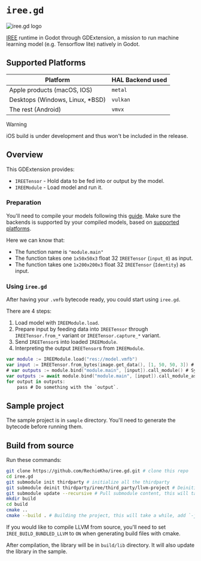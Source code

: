 # `iree.gd`

![iree.gd logo](./graphics/logo.svg)

[IREE](https://github.com/openxla/iree) runtime in Godot through GDExtension, a mission to run machine learning model (e.g. Tensorflow lite) natively in Godot.

## Supported Platforms

| Platform                         | HAL Backend used |
| -------------------------------- | ---------------- |
| Apple products (macOS, IOS)      | `metal`          |
| Desktops (Windows, Linux, \*BSD) | `vulkan`         |
| The rest (Android)               | `vmvx`           |

> [!WARNING]
> iOS build is under development and thus won't be included in the release.

## Overview

This GDExtension provides:

- `IREETensor` - Hold data to be fed into or output by the model.
- `IREEModule` - Load model and run it.

### Preparation

You'll need to compile your models following this [guide](https://openxla.github.io/iree/guides/).
Make sure the backends is supported by your compiled models, based on [supported platforms](#supported-platforms).

Here we can know that:

- The function name is `"module.main"`
- The function takes one `1x50x50x3` float 32 `IREETensor` (`input_0`) as input.
- The function takes one `1x200x200x3` float 32 `IREETensor` (`Identity`) as input.

### Using `iree.gd`

After having your `.vmfb` bytecode ready, you could start using `iree.gd`.

There are 4 steps:

1. Load model with `IREEModule.load`.
2. Prepare input by feeding data into `IREETensor` through `IREETensor.from_*` variant or `IREETensor.capture_*` variant.
3. Send `IREETensor`s into loaded `IREEModule`.
4. Interpreting the output `IREETensor`s from `IREEModule`.

```swift
var module := IREEModule.load("res://model.vmfb")
var input := IREETensor.from_bytes(image.get_data(), [1, 50, 50, 3]) # Remember to consider the input type.
# var outputs := module.bind("module.main", [input]).call_module() # Synchronous execution.
var outputs := await module.bind("module.main", [input]).call_module_async().completed # Asynchronous execution.
for output in outputs:
    pass # Do something with the `output`.
```

## Sample project

The sample project is in `sample` directory. You'll need to generate the bytecode before running them.

## Build from source

Run these commands:

```sh
git clone https://github.com/RechieKho/iree.gd.git # clone this repo
cd iree.gd
git submodule init thirdparty # initialize all the thirdparty
git submodule deinit thirdparty/iree/third_party/llvm-project # Deinitialize llvm, we are not compiling the compiler.
git submodule update --recursive # Pull submodule content, this will take a while.
mkdir build
cd build
cmake ..
cmake --build . # Building the project, this will take a while, add `-j` flag to make it faster.
```

If you would like to compile LLVM from source, you'll need to set `IREE_BUILD_BUNDLED_LLVM` to `ON` when generating build files with cmake.

After compilation, the library will be in `build/lib` directory.
It will also update the library in the sample.
